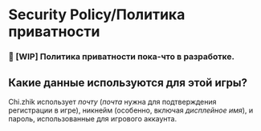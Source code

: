 # Security Policy/Политика приватности
### 🚧 [WIP] Политика приватности пока-что в разработке.

## Какие данные используются для этой игры?
Chi.zhik использует *почту* (*почта* нужна для подтверждения регистрации в игре), никнейм (особенно, включая *дисплейное имя*), и пароль,
использованные для игрового аккаунта.

